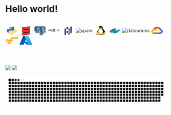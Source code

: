 # Hello world!

</div>

  <div style="display: inline_block"><br>
    <img align="center" alt="python" height="30" width="40" src="https://raw.githubusercontent.com/devicons/devicon/master/icons/python/python-original.svg">
    <img align="center" alt="scala" height="30" width="40" src="https://raw.githubusercontent.com/devicons/devicon/master/icons/scala/scala-original.svg">
    <img align="center" alt="posgresql" height="30" width="40" src="https://raw.githubusercontent.com/devicons/devicon/master/icons/postgresql/postgresql-original.svg">
    <img align="center" alt="sqlalchemy" height="30" width="40" src="https://raw.githubusercontent.com/devicons/devicon/master/icons/sqlalchemy/sqlalchemy-original.svg">  
    <img align="center" alt="pandas" height="30" width="40" src="https://raw.githubusercontent.com/devicons/devicon/master/icons/pandas/pandas-original.svg">  
    <img align="center" alt="spark" height="30" width="40" src="https://upload.wikimedia.org/wikipedia/commons/f/f3/Apache_Spark_logo.svg">
    <img align="center" alt="linux" height="30" width="40" src="https://raw.githubusercontent.com/devicons/devicon/master/icons/linux/linux-original.svg">
    <img align="center" alt="docker" height="30" width="40" src="https://raw.githubusercontent.com/devicons/devicon/master/icons/docker/docker-original.svg">
    <img align="center" alt="databricks" height="30" width="40" src="https://www.vectorlogo.zone/logos/databricks/databricks-icon.svg">
    <img align="center" alt="googlecloud" height="30" width="40" src="https://raw.githubusercontent.com/devicons/devicon/master/icons/googlecloud/googlecloud-original.svg">
    <img align="center" alt="aws" height="30" width="40" src="https://raw.githubusercontent.com/devicons/devicon/master/icons/amazonwebservices/amazonwebservices-original.svg">
    <img align="center" alt="azure" height="30" width="40" src="https://raw.githubusercontent.com/devicons/devicon/master/icons/azure/azure-original.svg">
  </div>
  
  <br><br>
  
  <div> 
    <a href = "mailto:drodrigosanchezn@gmail.com"><img src="https://img.shields.io/badge/-Gmail-%23333?style=for-the-badge&logo=gmail&logoColor=white" target="_blank"></a>
    <a href="https://www.linkedin.com/in/rodrigosanchezn" target="_blank"><img src="https://img.shields.io/badge/-LinkedIn-%230077B5?style=for-the-badge&logo=linkedin&logoColor=white" target="_blank"></a>
  </div>
  
  ![Snake animation](https://github.com/DRodrigo96/drodrigo96/blob/output/github-contribution-grid-snake.svg)
  
</div>


